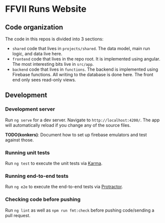 # FFVII Runs Website

## Code organization

The code in this repos is divided into 3 sections:

* `shared` code that lives in `projects/shared`.  The data model, main run 
  logic, and data live here.
* `frontend` code that lives in the repo root.  It is implemented using angular.
  The most interesting bits live in `src/app`.
* `backend` code that lives in `functions`.  The backend is implemented using
  Firebase functions.  All writing to the database is done here.  The front end
  only sees read-only views.


## Development

### Development server

Run `ng serve` for a dev server. Navigate to `http://localhost:4200/`. The app will automatically reload if you change any of the source files.

**TODO(konkers)**: Document how to set up firebase emulators and test against those.

### Running unit tests

Run `ng test` to execute the unit tests via [Karma](https://karma-runner.github.io).

### Running end-to-end tests

Run `ng e2e` to execute the end-to-end tests via [Protractor](http://www.protractortest.org/).

### Checking code before pushing

Run `ng lint` as well as `npm run fmt:check` before pushing code/sending a pull request.
